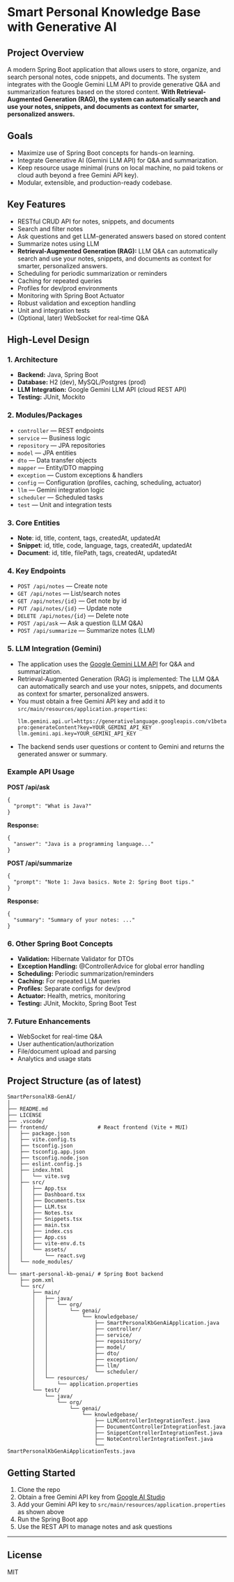 # Smart Personal Knowledge Base with Generative AI

## Project Overview
A modern Spring Boot application that allows users to store, organize, and search personal notes, code snippets, and documents. The system integrates with the Google Gemini LLM API to provide generative Q&A and summarization features based on the stored content. **With Retrieval-Augmented Generation (RAG), the system can automatically search and use your notes, snippets, and documents as context for smarter, personalized answers.**

## Goals
- Maximize use of Spring Boot concepts for hands-on learning.
- Integrate Generative AI (Gemini LLM API) for Q&A and summarization.
- Keep resource usage minimal (runs on local machine, no paid tokens or cloud auth beyond a free Gemini API key).
- Modular, extensible, and production-ready codebase.

## Key Features
- RESTful CRUD API for notes, snippets, and documents
- Search and filter notes
- Ask questions and get LLM-generated answers based on stored content
- Summarize notes using LLM
- **Retrieval-Augmented Generation (RAG):** LLM Q&A can automatically search and use your notes, snippets, and documents as context for smarter, personalized answers.
- Scheduling for periodic summarization or reminders
- Caching for repeated queries
- Profiles for dev/prod environments
- Monitoring with Spring Boot Actuator
- Robust validation and exception handling
- Unit and integration tests
- (Optional, later) WebSocket for real-time Q&A

## High-Level Design

### 1. **Architecture**
- **Backend:** Java, Spring Boot
- **Database:** H2 (dev), MySQL/Postgres (prod)
- **LLM Integration:** Google Gemini LLM API (cloud REST API)
- **Testing:** JUnit, Mockito

### 2. **Modules/Packages**
- `controller` — REST endpoints
- `service` — Business logic
- `repository` — JPA repositories
- `model` — JPA entities
- `dto` — Data transfer objects
- `mapper` — Entity/DTO mapping
- `exception` — Custom exceptions & handlers
- `config` — Configuration (profiles, caching, scheduling, actuator)
- `llm` — Gemini integration logic
- `scheduler` — Scheduled tasks
- `test` — Unit and integration tests

### 3. **Core Entities**
- **Note**: id, title, content, tags, createdAt, updatedAt
- **Snippet**: id, title, code, language, tags, createdAt, updatedAt
- **Document**: id, title, filePath, tags, createdAt, updatedAt

### 4. **Key Endpoints**
- `POST /api/notes` — Create note
- `GET /api/notes` — List/search notes
- `GET /api/notes/{id}` — Get note by id
- `PUT /api/notes/{id}` — Update note
- `DELETE /api/notes/{id}` — Delete note
- `POST /api/ask` — Ask a question (LLM Q&A)
- `POST /api/summarize` — Summarize notes (LLM)

### 5. **LLM Integration (Gemini)**
- The application uses the [Google Gemini LLM API](https://aistudio.google.com/app/apikey) for Q&A and summarization.
- Retrieval-Augmented Generation (RAG) is implemented: The LLM Q&A can automatically search and use your notes, snippets, and documents as context for smarter, personalized answers.
- You must obtain a free Gemini API key and add it to `src/main/resources/application.properties`:
  ```properties
  llm.gemini.api.url=https://generativelanguage.googleapis.com/v1beta/models/gemini-pro:generateContent?key=YOUR_GEMINI_API_KEY
  llm.gemini.api.key=YOUR_GEMINI_API_KEY
  ```
- The backend sends user questions or content to Gemini and returns the generated answer or summary.

### Example API Usage

**POST /api/ask**
```
{
  "prompt": "What is Java?"
}
```
**Response:**
```
{
  "answer": "Java is a programming language..."
}
```

**POST /api/summarize**
```
{
  "prompt": "Note 1: Java basics. Note 2: Spring Boot tips."
}
```
**Response:**
```
{
  "summary": "Summary of your notes: ..."
}
```

### 6. **Other Spring Boot Concepts**
- **Validation:** Hibernate Validator for DTOs
- **Exception Handling:** @ControllerAdvice for global error handling
- **Scheduling:** Periodic summarization/reminders
- **Caching:** For repeated LLM queries
- **Profiles:** Separate configs for dev/prod
- **Actuator:** Health, metrics, monitoring
- **Testing:** JUnit, Mockito, Spring Boot Test

### 7. **Future Enhancements**
- WebSocket for real-time Q&A
- User authentication/authorization
- File/document upload and parsing
- Analytics and usage stats

## Project Structure (as of latest)

```
SmartPersonalKB-GenAI/
│
├── README.md
├── LICENSE
├── .vscode/
├── frontend/                # React frontend (Vite + MUI)
│   ├── package.json
│   ├── vite.config.ts
│   ├── tsconfig.json
│   ├── tsconfig.app.json
│   ├── tsconfig.node.json
│   ├── eslint.config.js
│   ├── index.html
│   │   └── vite.svg
│   ├── src/
│   │   ├── App.tsx
│   │   ├── Dashboard.tsx
│   │   ├── Documents.tsx
│   │   ├── LLM.tsx
│   │   ├── Notes.tsx
│   │   ├── Snippets.tsx
│   │   ├── main.tsx
│   │   ├── index.css
│   │   ├── App.css
│   │   ├── vite-env.d.ts
│   │   └── assets/
│   │       └── react.svg
│   └── node_modules/
│
└── smart-personal-kb-genai/ # Spring Boot backend
    ├── pom.xml
    └── src/
        ├── main/
        │   ├── java/
        │   │   └── org/
        │   │       └── genai/
        │   │           └── knowledgebase/
        │   │               ├── SmartPersonalKbGenAiApplication.java
        │   │               ├── controller/
        │   │               ├── service/
        │   │               ├── repository/
        │   │               ├── model/
        │   │               ├── dto/
        │   │               ├── exception/
        │   │               ├── llm/
        │   │               └── scheduler/
        │   └── resources/
        │       └── application.properties
        └── test/
            └── java/
                └── org/
                    └── genai/
                        └── knowledgebase/
                            ├── LLMControllerIntegrationTest.java
                            ├── DocumentControllerIntegrationTest.java
                            ├── SnippetControllerIntegrationTest.java
                            ├── NoteControllerIntegrationTest.java
                            └── SmartPersonalKbGenAiApplicationTests.java
```

## Getting Started
1. Clone the repo
2. Obtain a free Gemini API key from [Google AI Studio](https://aistudio.google.com/app/apikey)
3. Add your Gemini API key to `src/main/resources/application.properties` as shown above
4. Run the Spring Boot app
5. Use the REST API to manage notes and ask questions

---

## License
MIT